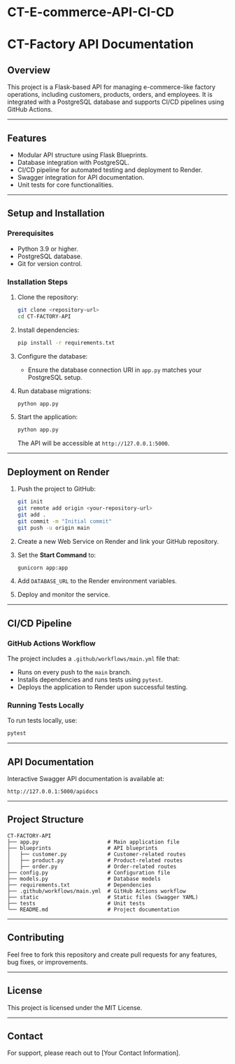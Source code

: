 # CT-E-commerce-API-CI-CD

# CT-Factory API Documentation

## Overview
This project is a Flask-based API for managing e-commerce-like factory operations, including customers, products, orders, and employees. It is integrated with a PostgreSQL database and supports CI/CD pipelines using GitHub Actions.

---

## Features
- Modular API structure using Flask Blueprints.
- Database integration with PostgreSQL.
- CI/CD pipeline for automated testing and deployment to Render.
- Swagger integration for API documentation.
- Unit tests for core functionalities.

---

## Setup and Installation

### Prerequisites
- Python 3.9 or higher.
- PostgreSQL database.
- Git for version control.

### Installation Steps
1. Clone the repository:
   ```bash
   git clone <repository-url>
   cd CT-FACTORY-API
   ```

2. Install dependencies:
   ```bash
   pip install -r requirements.txt
   ```

3. Configure the database:
   - Ensure the database connection URI in `app.py` matches your PostgreSQL setup.

4. Run database migrations:
   ```bash
   python app.py
   ```

5. Start the application:
   ```bash
   python app.py
   ```
   The API will be accessible at `http://127.0.0.1:5000`.

---

## Deployment on Render

1. Push the project to GitHub:
   ```bash
   git init
   git remote add origin <your-repository-url>
   git add .
   git commit -m "Initial commit"
   git push -u origin main
   ```

2. Create a new Web Service on Render and link your GitHub repository.

3. Set the **Start Command** to:
   ```bash
   gunicorn app:app
   ```

4. Add `DATABASE_URL` to the Render environment variables.

5. Deploy and monitor the service.

---

## CI/CD Pipeline

### GitHub Actions Workflow
The project includes a `.github/workflows/main.yml` file that:
- Runs on every push to the `main` branch.
- Installs dependencies and runs tests using `pytest`.
- Deploys the application to Render upon successful testing.

### Running Tests Locally
To run tests locally, use:
```bash
pytest
```

---

## API Documentation
Interactive Swagger API documentation is available at:
```plaintext
http://127.0.0.1:5000/apidocs
```

---

## Project Structure
```
CT-FACTORY-API
├── app.py                      # Main application file
├── blueprints                  # API blueprints
│   ├── customer.py             # Customer-related routes
│   ├── product.py              # Product-related routes
│   ├── order.py                # Order-related routes
├── config.py                   # Configuration file
├── models.py                   # Database models
├── requirements.txt            # Dependencies
├── .github/workflows/main.yml  # GitHub Actions workflow
├── static                      # Static files (Swagger YAML)
├── tests                       # Unit tests
└── README.md                   # Project documentation
```

---

## Contributing
Feel free to fork this repository and create pull requests for any features, bug fixes, or improvements.

---

## License
This project is licensed under the MIT License.

---

## Contact
For support, please reach out to [Your Contact Information].
